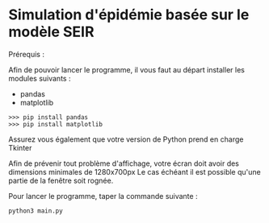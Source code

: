 # Simulation d'épidémie basée sur le modèle SEIR

Prérequis :

Afin de pouvoir lancer le programme, il vous faut au départ installer les modules suivants :

-  pandas
- matplotlib

```
>>> pip install pandas
>>> pip install matplotlib
```

Assurez vous également que votre version de Python prend en charge Tkinter

Afin de prévenir tout problème d'affichage, votre écran doit avoir des dimensions minimales de 1280x700px
Le cas échéant il est possible qu'une partie de la fenêtre soit rognée.

Pour lancer le programme, taper la commande suivante :
```
python3 main.py
```
